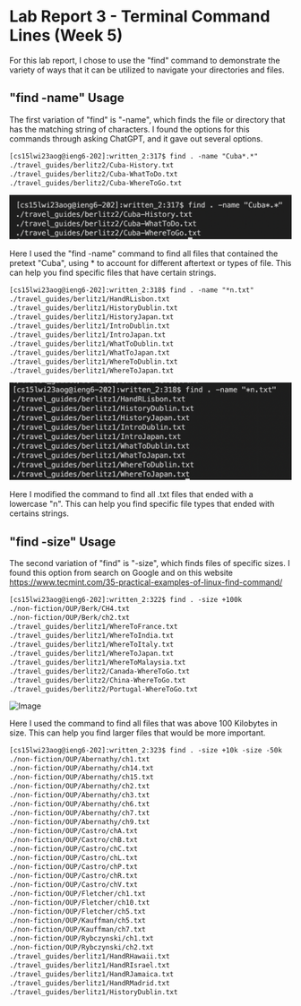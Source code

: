 # Lab Report 3 - Terminal Command Lines (Week 5)
For this lab report, I chose to use the "find" command to demonstrate the variety of ways that it can be utilized to navigate your directories and files.

## "find -name" Usage
The first variation of "find" is "-name", which finds the file or directory that has the matching string of characters. I found the options for this commands through asking ChatGPT, and it gave out several options.

```
[cs15lwi23aog@ieng6-202]:written_2:317$ find . -name "Cuba*.*"
./travel_guides/berlitz2/Cuba-History.txt
./travel_guides/berlitz2/Cuba-WhatToDo.txt
./travel_guides/berlitz2/Cuba-WhereToGo.txt
```

![Image](FIND-CUBA.png)

Here I used the "find -name" command to find all files that contained the pretext "Cuba", using * to account for different aftertext or types of file. This can help you find specific files that have certain strings.

```
[cs15lwi23aog@ieng6-202]:written_2:318$ find . -name "*n.txt"
./travel_guides/berlitz1/HandRLisbon.txt
./travel_guides/berlitz1/HistoryDublin.txt
./travel_guides/berlitz1/HistoryJapan.txt
./travel_guides/berlitz1/IntroDublin.txt
./travel_guides/berlitz1/IntroJapan.txt
./travel_guides/berlitz1/WhatToDublin.txt
./travel_guides/berlitz1/WhatToJapan.txt
./travel_guides/berlitz1/WhereToDublin.txt
./travel_guides/berlitz1/WhereToJapan.txt
```

![Image](FIND-N.png)

Here I modified the command to find all .txt files that ended with a lowercase "n". This can help you find specific file types that ended with certains strings.

## "find -size" Usage
The second variation of "find" is "-size", which finds files of specific sizes. I found this option from search on Google and on this website https://www.tecmint.com/35-practical-examples-of-linux-find-command/

```
[cs15lwi23aog@ieng6-202]:written_2:322$ find . -size +100k
./non-fiction/OUP/Berk/CH4.txt
./non-fiction/OUP/Berk/ch2.txt
./travel_guides/berlitz1/WhereToFrance.txt
./travel_guides/berlitz1/WhereToIndia.txt
./travel_guides/berlitz1/WhereToItaly.txt
./travel_guides/berlitz1/WhereToJapan.txt
./travel_guides/berlitz1/WhereToMalaysia.txt
./travel_guides/berlitz2/Canada-WhereToGo.txt
./travel_guides/berlitz2/China-WhereToGo.txt
./travel_guides/berlitz2/Portugal-WhereToGo.txt
```

![Image](FIND-100Kb)

Here I used the command to find all files that was above 100 Kilobytes in size. This can help you find larger files that would be more important.

```
[cs15lwi23aog@ieng6-202]:written_2:323$ find . -size +10k -size -50k
./non-fiction/OUP/Abernathy/ch1.txt
./non-fiction/OUP/Abernathy/ch14.txt
./non-fiction/OUP/Abernathy/ch15.txt
./non-fiction/OUP/Abernathy/ch2.txt
./non-fiction/OUP/Abernathy/ch3.txt
./non-fiction/OUP/Abernathy/ch6.txt
./non-fiction/OUP/Abernathy/ch7.txt
./non-fiction/OUP/Abernathy/ch9.txt
./non-fiction/OUP/Castro/chA.txt
./non-fiction/OUP/Castro/chB.txt
./non-fiction/OUP/Castro/chC.txt
./non-fiction/OUP/Castro/chL.txt
./non-fiction/OUP/Castro/chP.txt
./non-fiction/OUP/Castro/chR.txt
./non-fiction/OUP/Castro/chV.txt
./non-fiction/OUP/Fletcher/ch1.txt
./non-fiction/OUP/Fletcher/ch10.txt
./non-fiction/OUP/Fletcher/ch5.txt
./non-fiction/OUP/Kauffman/ch5.txt
./non-fiction/OUP/Kauffman/ch7.txt
./non-fiction/OUP/Rybczynski/ch1.txt
./non-fiction/OUP/Rybczynski/ch2.txt
./travel_guides/berlitz1/HandRHawaii.txt
./travel_guides/berlitz1/HandRIsrael.txt
./travel_guides/berlitz1/HandRJamaica.txt
./travel_guides/berlitz1/HandRMadrid.txt
./travel_guides/berlitz1/HistoryDublin.txt
```




